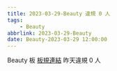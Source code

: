```yaml
---
title: 2023-03-29-Beauty 違規 0 人
tags:
    - Beauty
abbrlink: 2023-03-29-Beauty
date: Beauty-2023-03-29 12:00:00
---
```

Beauty 板 [板規連結](https://www.ptt.cc/bbs/Beauty/M.1630069980.A.84B.html)
昨天違規 0 人
